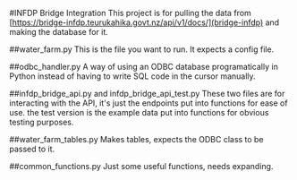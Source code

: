 #INFDP Bridge Integration
This project is for pulling the data from [https://bridge-infdp.teurukahika.govt.nz/api/v1/docs/](bridge-infdp) and making the database for it.

##water_farm.py
This is the file you want to run. It expects a config file.

##odbc_handler.py
A way of using an ODBC database programatically in Python instead of having to write SQL code in the cursor manually.

##infdp_bridge_api.py and infdp_bridge_api_test.py
These two files are for interacting with the API, it's just the endpoints put into functions for ease of use. the test version is the example data put into functions for obvious testing purposes.

##water_farm_tables.py
Makes tables, expects the ODBC class to be passed to it.

##common_functions.py
Just some useful functions, needs expanding.
